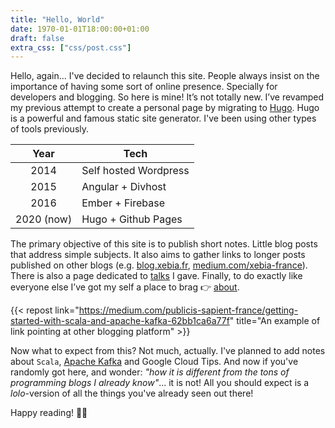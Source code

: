 ```yaml
---
title: "Hello, World"
date: 1970-01-01T18:00:00+01:00
draft: false
extra_css: ["css/post.css"]
---
```


Hello, again... I've decided to relaunch this site. People always insist on the importance of having some sort of
online presence. Specially for developers and blogging. So here is mine! It’s not totally new. 
I’ve revamped my previous attempt to create a personal page by migrating to [Hugo](https://gohugo.io/). 
Hugo is a powerful and famous static site generator. I've been using other types of tools previously.

|Year            | Tech                     |
|:--------------:|--------------------------| 
|2014            | Self hosted Wordpress    |
|2015            | Angular + Divhost        |
|2016            | Ember + Firebase         |
|2020 (now)      | Hugo + Github Pages      |

The primary objective of this site is to publish short notes. Little blog posts that address simple subjects. 
It also aims to gather links to longer posts published on other blogs (e.g. 
[blog.xebia.fr](https://blog.xebia.fr/author/ldivad/), [medium.com/xebia-france](https://medium.com/xebia-france)).
There is also a page dedicated to [talks](/talks/) I gave. Finally, to do exactly like everyone else I’ve got my 
self a place to brag 👉 [about](/about/). 

{{< repost
    link="https://medium.com/publicis-sapient-france/getting-started-with-scala-and-apache-kafka-62bb1ca6a77f"
    title="An example of link pointing at other blogging platform" >}}

Now what to expect from this? Not much, actually. I've planned to add notes about `Scala`, 
[Apache Kafka](https://kafka.apache.org/) and Google Cloud Tips. And now if you've randomly got here, and wonder: _"how 
it is different from the tons of programming blogs I already know"_... it is not! All you should expect is a 
*lolo*-version of all the things you've already seen out there!

Happy reading! 👀👀

